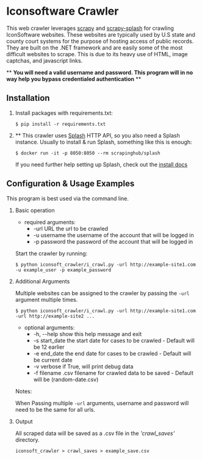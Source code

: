 # Iconsoftware Crawler
   This web crawler leverages [scrapy](https://github.com/scrapy/scrapy) and [scrapy-splash](https://github.com/scrapy-plugins/scrapy-splash) for crawling IconSoftware websites. These websites are typically used by U.S state and county court systems for the purpose of hosting access of public records. They are built on the .NET framework and are easily some of the most difficult websites to scrape. This is due to its heavy use of <frameset> HTML, image captchas, and javascript <href> links. 
  
  ** __You will need a valid username and password. This program will in no way help you bypass credentialed authentication__ **



## Installation
1. Install packages with requirements.txt:

       $ pip install -r requirements.txt

2. ** This crawler uses [Splash](https://github.com/scrapinghub/splash) HTTP API, so you also need a Splash instance. Usually to install & run Splash, something like this is enough:
 
       $ docker run -it -p 8050:8050 --rm scrapinghub/splash
       
    If you need further help setting up Splash, check out the [install docs](https://splash.readthedocs.io/en/latest/install.html)

## Configuration & Usage Examples

This program is best used via the command line. 

1) Basic operation
   
    * required arguments:
      * -url URL       the url to be crawled
      * -u username    the username of the account that will be logged in
      * -p password    the password of the account that will be logged in
      
    Start the crawler by running:
      
       $ python iconsoft_crawler/i_crawl.py -url http://example-site1.com -u example_user -p example_password
       
2) Additional Arguments

     Multiple websites can be assigned to the crawler by passing the `-url` argument multiple times.
     
       $ python iconsoft_crawler/i_crawl.py -url http://example-site1.com -url http://example-site2 ...
       
      
    * optional arguments:
      * -h, --help     show this help message and exit
      * -s start_date  the start date for cases to be crawled - Default will be 12 earlier
      * -e end_date    the end date for cases to be crawled - Default will be current date
      * -v verbose     if True, will print debug data
      * -f filename    .csv filename for crawled data to be saved - Default will be (random-date.csv)   
        
    Notes:

      When Passing multiple `-url` arguments, username and password will need to be the same for all urls.
      
 3) Output 
 
    All scraped data will be saved as a .csv file in the _'crawl_saves'_ directory.
    
        iconsoft_crawler > crawl_saves > example_save.csv
